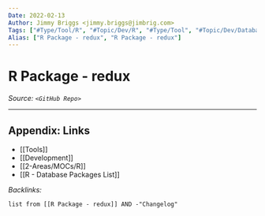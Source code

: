 ```yaml
---
Date: 2022-02-13
Author: Jimmy Briggs <jimmy.briggs@jimbrig.com>
Tags: ["#Type/Tool/R", "#Topic/Dev/R", "#Type/Tool", "#Topic/Dev/Database"]
Alias: ["R Package - redux", "R Package - redux"]
---
```


# R Package - redux

*Source: `<GitHub Repo>`*

***

## Appendix: Links

- [[Tools]]
- [[Development]]
- [[2-Areas/MOCs/R]]
- [[R - Database Packages List]]


*Backlinks:*

```dataview
list from [[R Package - redux]] AND -"Changelog"
```